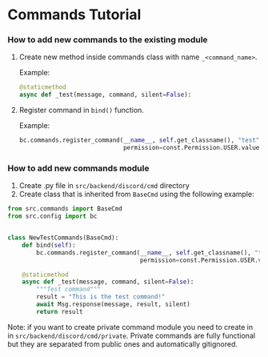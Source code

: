 # Commands Tutorial

### How to add new commands to the existing module

1. Create new method inside commands class with name `_<command_name>`.

    Example:
    ```py
    @staticmethod
    async def _test(message, command, silent=False):
    ```
1. Register command in `bind()` function.

    Example:
    ```py
    bc.commands.register_command(__name__, self.get_classname(), "test",
                                 permission=const.Permission.USER.value, subcommand=True)
    ```

### How to add new commands module

1. Create .py file in `src/backend/discord/cmd` directory
1. Create class that is inherited from `BaseCmd` using the following example:

```py
from src.commands import BaseCmd
from src.config import bc


class NewTestCommands(BaseCmd):
    def bind(self):
        bc.commands.register_command(__name__, self.get_classname(), "test",
                                     permission=const.Permission.USER.value, subcommand=True)

    @staticmethod
    async def _test(message, command, silent=False):
        """Test command"""
        result = "This is the test command!"
        await Msg.response(message, result, silent)
        return result
```

Note: if you want to create private command module you need to create in in `src/backend/discord/cmd/private`. Private commands are fully functional but they are separated from public ones and automatically gitignored.
